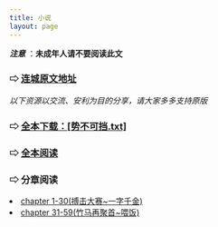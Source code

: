```yaml
---
title: 小说
layout: page
---
```


<span class="warn">***注意*** ：**未成年人请不要阅读此文** </span>

### ⇨ [连城原文地址](http://www.lcread.com/bookpage/262731/)

<div class="line"></div>

*以下资源以交流、安利为目的分享，请大家多多支持原版*

<div class="text-hidden">
<h3 class="text-hidden"> ⇨ <a class="text-hidden" href="{{ site.baseurl }}/assets/势不可挡.txt" download>全本下载：[势不可挡.txt]</a></h3>

<h3 class="text-hidden"> ⇨ <a class="text-hidden" href="{{ site.baseurl }}/assets/势不可挡.txt">全本阅读</a></h3>

<h3 class="text-hidden"> ⇨ 分章阅读</h3>
<li><a class="text-hidden" href="{{ site.baseurl }}/novels/ch1-30.html">chapter 1-30(搏击大赛~一字千金)</a></li>
<li><a class="text-hidden" href="{{ site.baseurl }}/novels/ch31-59.html">chapter 31-59(竹马再聚首~喂饭)</a></li>

</div>

